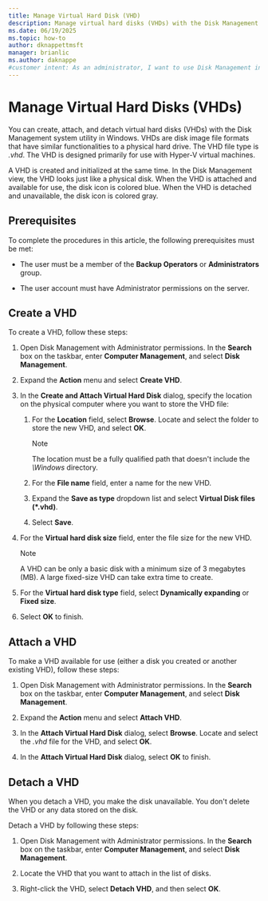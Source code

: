 ```yaml
---
title: Manage Virtual Hard Disk (VHD)
description: Manage virtual hard disks (VHDs) with the Disk Management utility in Windows, where you can view, create, attach, and detach a VHD in a computer.
ms.date: 06/19/2025
ms.topic: how-to
author: dknappettmsft
manager: brianlic
ms.author: daknappe
#customer intent: As an administrator, I want to use Disk Management in Windows to manage VHDs, so I can create, view, attach, and detach VHDs.
---
```


# Manage Virtual Hard Disks (VHDs)

You can create, attach, and detach virtual hard disks (VHDs) with the Disk Management system utility in Windows. VHDs are disk image file formats that have similar functionalities to a physical hard drive. The VHD file type is _.vhd_. The VHD is designed primarily for use with Hyper-V virtual machines.

A VHD is created and initialized at the same time. In the Disk Management view, the VHD looks just like a physical disk. When the VHD is attached and available for use, the disk icon is colored blue. When the VHD is detached and unavailable, the disk icon is colored gray.

## Prerequisites

To complete the procedures in this article, the following prerequisites must be met:

- The user must be a member of the **Backup Operators** or **Administrators** group.

- The user account must have Administrator permissions on the server.

## Create a VHD

To create a VHD, follow these steps:

1. Open Disk Management with Administrator permissions. In the **Search** box on the taskbar, enter **Computer Management**, and select **Disk Management**.

1. Expand the **Action** menu and select **Create VHD**.

1. In the **Create and Attach Virtual Hard Disk** dialog, specify the location on the physical computer where you want to store the VHD file:

   1. For the **Location** field, select **Browse**. Locate and select the folder to store the new VHD, and select **OK**.

      > [!NOTE]
      > The location must be a fully qualified path that doesn't include the _\Windows_ directory.

   1. For the **File name** field, enter a name for the new VHD.

   1. Expand the **Save as type** dropdown list and select **Virtual Disk files (*.vhd)**.

   1. Select **Save**.

1. For the **Virtual hard disk size** field, enter the file size for the new VHD.

   > [!NOTE]
   > A VHD can be only a basic disk with a minimum size of 3 megabytes (MB). A large fixed-size VHD can take extra time to create.

1. For the **Virtual hard disk type** field, select **Dynamically expanding** or **Fixed size**.

1. Select **OK** to finish.

## Attach a VHD

To make a VHD available for use (either a disk you created or another existing VHD), follow these steps:

1. Open Disk Management with Administrator permissions. In the **Search** box on the taskbar, enter **Computer Management**, and select **Disk Management**.

1. Expand the **Action** menu and select **Attach VHD**.

1. In the **Attach Virtual Hard Disk** dialog, select **Browse**. Locate and select the _.vhd_ file for the VHD, and select **OK**.

1. In the **Attach Virtual Hard Disk** dialog, select **OK** to finish.

## Detach a VHD

When you detach a VHD, you make the disk unavailable. You don't delete the VHD or any data stored on the disk.

Detach a VHD by following these steps:

1. Open Disk Management with Administrator permissions. In the **Search** box on the taskbar, enter **Computer Management**, and select **Disk Management**.

1. Locate the VHD that you want to attach in the list of disks.

1. Right-click the VHD, select **Detach VHD**, and then select **OK**.